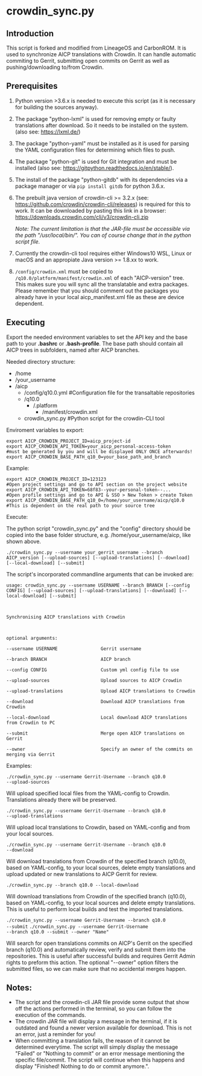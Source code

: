crowdin_sync.py
================

Introduction
------------
This script is forked and modified from LineageOS and CarbonROM. It is used to synchronize AICP translations with Crowdin.
It can handle automatic commiting to Gerrit, submitting open commits on Gerrit as well as pushing/downloading to/from Crowdin.

Prerequisites
-------------
1. Python version >3.6.x is needed to execute this script (as it is necessary for building the sources anyway).

2. The package "python-lxml" is used for removing empty or faulty translations after download. So it needs to be installed on the system. (also see: https://lxml.de/)

3. The package "python-yaml" must be installed as it is used for parsing the YAML configuration files for determining which files to push.

4. The package "python-git" is used for Git integration and must be installed (also see: https://gitpython.readthedocs.io/en/stable/).

5. The install of the package "python-gitdb" with its dependencies via a package manager or via <code>pip install gitdb</code> for python 3.6.x.

6. The prebuilt java version of crowdin-cli >= 3.2.x (see: https://github.com/crowdin/crowdin-cli/releases) is required for this to work.
   It can be downloaded by pasting this link in a browser: https://downloads.crowdin.com/cli/v3/crowdin-cli.zip

   *Note: The current limitation is that the JAR-file must be accessible via the path "/usr/local/bin/". You can of course change that in the python script file.*

7. Currently the crowdin-cli tool requires either Windows10 WSL, Linux or macOS and an appropiate Java version >= 1.8.xx to work.

8. <code>/config/crowdin.xml</code> must be copied to <code>/q10.0/platform/manifest/crowdin.xml</code> of each "AICP-version" tree.
   This makes sure you will sync all the translatable and extra packages.
   Please remember that you should comment out the packages you already have in your local aicp_manifest.xml file
   as these are device dependent.


Executing
---------
Export the needed environment variables to set the API key and the base path to your **.bashrc** or **.bash-profile**.
The base path should contain all AICP trees in subfolders, named after AICP branches.

Needed directory structure:

* /home
* /your_username
 * /aicp
   * /config/q10.0.yml   #Configuration file for the transaltable repositories
   * /q10.0
     * /.platform
       * /manifest/crowdin.xml
   * crowdin_sync.py     #Python script for the crowdin-CLI tool

Enviroment variables to export:

    export AICP_CROWDIN_PROJECT_ID=aicp_project-id
    export AICP_CROWDIN_API_TOKEN=your_aicp_personal-access-token       #must be generated by you and will be displayed ONLY ONCE afterwards!
    export AICP_CROWDIN_BASE_PATH_q10_0=your_base_path_and_branch

Example:

    export AICP_CROWDIN_PROJECT_ID=123123                               #Open project settings and go to API section on the project website
    export AICP_CROWDIN_API_TOKEN=68f83--your-personal-token--...       #Open profile settings and go to API & SSO > New Token > create Token
    export AICP_CROWDIN_BASE_PATH_q10_0=/home/your_username/aicp/q10.0  #This is dependent on the real path to your source tree

Execute:

The python script "crowdin_sync.py" and the "config" directory should be copied into the base folder structure, e.g. /home/your_username/aicp, like shown above.

<code>./crowdin_sync.py --username your_gerrit_username --branch AICP_version [--upload-sources] [--upload-translations] [--download] [--local-download] [--submit]</code>

The script's incorporated commandline arguments that can be invoked are:

<pre><code>usage: crowdin_sync.py --username USERNAME --branch BRANCH [--config CONFIG] [--upload-sources] [--upload-translations] [--download] [--local-download] [--submit]<br />
<br />
Synchronising AICP translations with Crowdin<br />
<br />
optional arguments:<br />
--username USERNAME                Gerrit username<br />
--branch BRANCH                    AICP branch<br />
--config CONFIG                    Custom yml config file to use<br />
--upload-sources                   Upload sources to AICP Crowdin<br />
--upload-translations              Upload AICP translations to Crowdin<br />
--download                         Download AICP translations from Crowdin<br />
--local-download                   Local download AICP translations from Crowdin to PC<br />
--submit                           Merge open AICP translations on Gerrit<br />
--owner                            Specify an owner of the commits on merging via Gerrit<br /></code></pre>

Examples:

<code>./crowdin_sync.py --username Gerrit-Username --branch q10.0 --upload-sources</code>

Will upload specified local files from the YAML-config to Crowdin. Translations already there will be preserved.

<code>./crowdin_sync.py --username Gerrit-Username --branch q10.0 --upload-translations</code>

Will upload local translations to Crowdin, based on YAML-config and from your local sources.

<code>./crowdin_sync.py --username Gerrit-Username --branch q10.0 --download</code>

Will download translations from Crowdin of the specified branch (q10.0), based on YAML-config, to your local sources,
delete empty translations and upload updated or new translations to AICP Gerrit for review.

<code>./crowdin_sync.py --branch q10.0 --local-download</code>

Will download translations from Crowdin of the specified branch (q10.0), based on YAML-config, to your local sources
and delete empty translations. This is useful to perform local builds and test the imported translations.

<code>./crowdin_sync.py --username Gerrit-Username --branch q10.0 --submit</code>
<code>./crowdin_sync.py --username Gerrit-Username --branch q10.0 --submit --owner "Name"</code>

Will search for open translations commits on AICP's Gerrit on the specified branch (q10.0) and
automatically review, verify and submit them into the repositories. This is useful after successful builds and requires
Gerrit Admin rights to preform this action.
The optional "--owner" option filters the submitted files, so we can make sure that no accidental merges happen.


Notes:
------
 - The script and the crowdin-cli JAR file provide some output that show off the actions performed
   in the terminal, so you can follow the execution of the commands.
 - The crowdin JAR file will display a message in the terminal, if it is outdated and found a
   newer version available for download. This is not an error, just a reminder for you!
 - When committing a translation fails, the reason of it cannot be determined everytime. The script will
   simply display the message "Failed" or "Nothing to commit" or an error message mentioning the specific file/commit.
   The script will continue when this happens and display "Finished! Nothing to do or commit anymore.".
